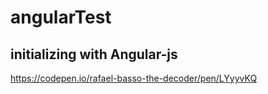 # angularTest

## initializing with Angular-js

https://codepen.io/rafael-basso-the-decoder/pen/LYyyvKQ

